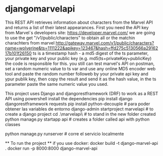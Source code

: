 # djangomarvelapi
This REST API retrieves information about characters from the Marvel API and returns a list of their latest appearances.
First you need the API key from Marvel´s developers site: https://developer.marvel.com/
we are going to use the get "/v1/public/characters" to obtain all or the matchin charachters from marvel 
http://gateway.marvel.com/v1/public/characters?name=wolverine&ts=1111222&apikey=123467&hash=ffd275c5130566a2916217b101f26150
ts is a timestamp
hash - a md5 digest of the ts parameter, your private key and your public key (e.g. md5(ts+privateKey+publicKey) the code is responsible for this. you still can test marvel's API on postman, set a random numeric value to ts var and use any online MD5 encoder web tool and paste the random number followeb by your private api key and ypur publik key, then copy the result and send it as the hash value, in the ts parameter paste the same numeric value you used.

This project uses Django and djangorestframework (DRF) to work as a REST API
using powershell install the dependencies
pip install django djangorestframework requests
pip install python-decouple  # para poder obtener las variables de entorno
django-admin startproject marvelapi  # to create a django project
cd .\marvelapi\  # to stand in the new folder created
 python manage.py startapp api    # creates a folder called api with python classes

python manage.py runserver  # corre el servicio localmente




** To run the project **
if you use docker:
docker build -t django-marvel-api . 
docker run -p 8000:8000 django-marvel-api



